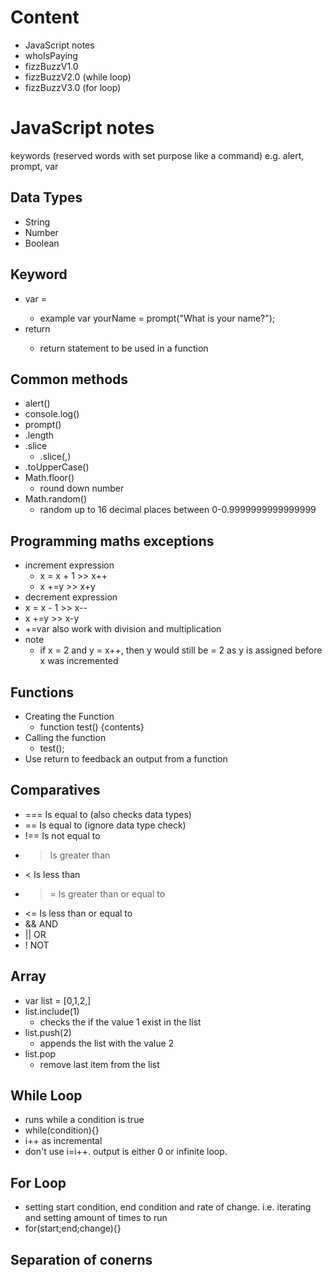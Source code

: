 # Content
- JavaScript notes
- whoIsPaying
- fizzBuzzV1.0
- fizzBuzzV2.0 (while loop)
- fizzBuzzV3.0 (for loop)


# JavaScript notes

keywords (reserved words with set purpose like a command)
e.g. alert, prompt, var

## Data Types
- String
- Number
- Boolean

## Keyword
- var <name> = <value>
  - example var yourName = prompt("What is your name?");
- return <output-of-function>
  - return statement to be used in a function

## Common methods
- alert()
- console.log()
- prompt()
- .length
- .slice
  - .slice(<from-position>,<to-position-not-including>)
- .toUpperCase()
- Math.floor()
  - round down number
- Math.random()
  - random up to 16 decimal places between 0-0.9999999999999999

## Programming maths exceptions
- increment expression
  - x = x + 1 >> x++
  - x +=y >> x+y
- decrement expression
 - x = x - 1 >> x--
 - x +=y >> x-y
- +=var also work with division and multiplication
- note
  - if x = 2 and y = x++, then y would still be = 2 as y is assigned before x was incremented

## Functions
- Creating the Function
  - function test() {contents}
- Calling the function
  - test();
- Use return to feedback an output from a function

## Comparatives
- === Is equal to (also checks data types)
- == Is equal to (ignore data type check)
- !== Is not equal to
- > Is greater than
- < Is less than
- >= Is greater than or equal to
- <= Is less than or equal to
- && AND
- || OR
- ! NOT

## Array
- var list = [0,1,2,]
- list.include(1)
  - checks the if the value 1 exist in the list
- list.push(2)
  - appends the list with the value 2
- list.pop
  - remove last item from the list

## While Loop
- runs while a condition is true
- while(condition){}
- i++ as incremental
- don't use i=i++. output is either 0 or infinite loop.

## For Loop
- setting start condition, end condition and rate of change. i.e. iterating and setting amount of times to run
- for(start;end;change){}

## Separation of conerns
